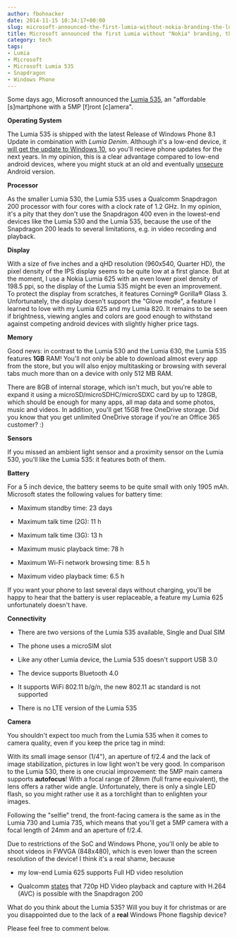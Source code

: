 ```yaml
---
author: fbohnacker
date: 2014-11-15 10:34:17+00:00
slug: microsoft-announced-the-first-lumia-without-nokia-branding-the-lumia-535
title: Microsoft announced the first Lumia without "Nokia" branding, the Lumia 535
category: tech
tags:
- Lumia
- Microsoft
- Microsoft Lumia 535
- Snapdragon
- Windows Phone
---
```

Some days ago, Microsoft announced the [Lumia 535](http://www.microsoft.com/en/mobile/phone/lumia535/), an "affordable [s]martphone with a 5MP [f]ront [c]amera".

**Operating System**

The Lumia 535 is shipped with the latest Release of Windows Phone 8.1 Update in combination with _Lumia Denim_. Although it's a low-end device, it [will get the update to Windows 10](/blog/2014/11/14/all-lumias-running-windows-phone-8-and-8-1-will-get-update-to-windows-10/), so you'll recieve phone updates for the next years. In my opinion, this is a clear advantage compared to low-end android devices, where you might stuck at an old and eventually [unsecure](/blog/2014/11/14/mobile-pwn2own-2014-is-windows-phone-more-secure-than-ios-or-android/) Android version.

**Processor**

As the smaller Lumia 530, the Lumia 535 uses a Qualcomm Snapdragon 200 processor with four cores with a clock rate of 1.2 GHz. In my opinion, it's a pity that they don't use the Snapdragon 400 even in the lowest-end devices like the Lumia 530 and the Lumia 535, because the use of the Snapdragon 200 leads to several limitations, e.g. in video recording and playback.

**Display**

With a size of five inches and a qHD resolution (960x540, Quarter HD), the pixel density of the IPS display seems to be quite low at a first glance. But at the moment, I use a Nokia Lumia 625 with an even lower pixel density of 198.5 ppi, so the display of the Lumia 535 might be even an improvement. To protect the display from scratches, it features Corning® Gorilla® Glass 3. Unfortunately, the display doesn't support the "Glove mode", a feature I learned to love with my Lumia 625 and my Lumia 820. It remains to be seen if brightness, viewing angles and colors are good enough to withstand against competing android devices with slightly higher price tags.

**Memory**

Good news: in contrast to the Lumia 530 and the Lumia 630, the Lumia 535 features **1GB** RAM! You'll not only be able to download almost every app from the store, but you will also enjoy multitasking or browsing with several tabs much more than on a device with only 512 MB RAM.

There are 8GB of internal storage, which isn't much, but you're able to expand it using a microSD/microSDHC/microSDXC card by up to 128GB, which should be enough for many apps, all map data and some photos, music and videos. In addition, you'll get 15GB free OneDrive storage. Did you know that you get unlimited OneDrive storage if you're an Office 365 customer? :)

**Sensors**

If you missed an ambient light sensor and a proximity sensor on the Lumia 530, you'll like the Lumia 535: it features both of them.

**Battery**

For a 5 inch device, the battery seems to be quite small with only 1905 mAh. Microsoft states the following values for battery time:



  * Maximum standby time: 23 days

  * Maximum talk time (2G): 11 h

  * Maximum talk time (3G): 13 h

  * Maximum music playback time: 78 h

  * Maximum Wi-Fi network browsing time: 8.5 h

  * Maximum video playback time: 6.5 h


If you want your phone to last several days without charging, you'll be happy to hear that the battery is user replaceable, a feature my Lumia 625 unfortunately doesn't have.

**Connectivity**



  * There are two versions of the Lumia 535 available, Single and Dual SIM

  * The phone uses a microSIM slot

  * Like any other Lumia device, the Lumia 535 doesn't support USB 3.0

  * The device supports Bluetooth 4.0

  * It supports WiFi 802.11 b/g/n, the new 802.11 ac standard is not supported

  * There is no LTE version of the Lumia 535


**Camera**

You shouldn't expect too much from the Lumia 535 when it comes to camera quality, even if you keep the price tag in mind:

With its small image sensor (1/4"), an aperture of f/2.4 and the lack of image stabilization, pictures in low light won't be very good. In comparison to the Lumia 530, there is one crucial improvement: the 5MP main camera supports **autofocus**! With a focal range of 28mm (full frame equivalent), the lens offers a rather wide angle. Unfortunately, there is only a single LED flash, so you might rather use it as a torchlight than to enlighten your images.

Following the "selfie" trend, the front-facing camera is the same as in the Lumia 730 and Lumia 735, which means that you'll get a 5MP camera with a focal length of 24mm and an aperture of f/2.4.

Due to restrictions of the SoC and Windows Phone, you'll only be able to shoot videos in FWVGA (848x480), which is even lower than the screen resolution of the device! I think it's a real shame, because



  * my low-end Lumia 625 supports Full HD video resolution

  * Qualcomm [states](https://www.qualcomm.com/products/snapdragon/processors/200) that 720p HD Video playback and capture with H.264 (AVC) is possible with the Snapdragon 200




What do you think about the Lumia 535? Will you buy it for christmas or are you disappointed due to the lack of a **real** Windows Phone flagship device?

Please feel free to comment below.


